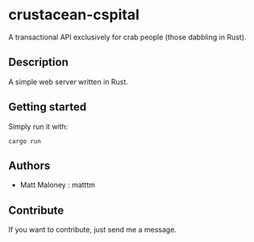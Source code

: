 # crustacean-cspital

A transactional API exclusively for crab people (those dabbling in Rust).

## Description

A simple web server written in Rust.

## Getting started

Simply run it with:
```
cargo run
```

## Authors

-   Matt Maloney : matttm

## Contribute

If you want to contribute, just send me a message.
